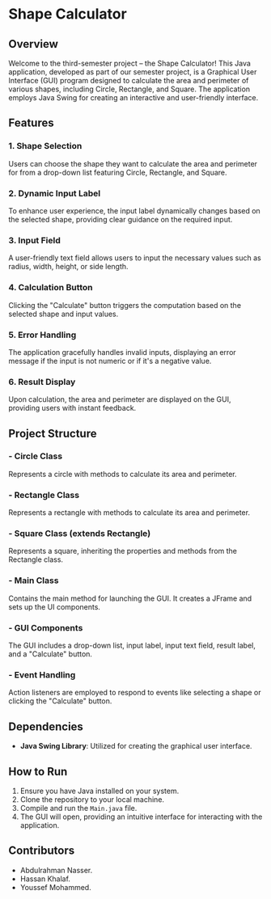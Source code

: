 # Shape Calculator

## Overview

Welcome to the third-semester project – the Shape Calculator! This Java application, developed as part of our semester project, is a Graphical User Interface (GUI) program designed to calculate the area and perimeter of various shapes, including Circle, Rectangle, and Square. The application employs Java Swing for creating an interactive and user-friendly interface.

## Features

### 1. Shape Selection

Users can choose the shape they want to calculate the area and perimeter for from a drop-down list featuring Circle, Rectangle, and Square.

### 2. Dynamic Input Label

To enhance user experience, the input label dynamically changes based on the selected shape, providing clear guidance on the required input.

### 3. Input Field

A user-friendly text field allows users to input the necessary values such as radius, width, height, or side length.

### 4. Calculation Button

Clicking the "Calculate" button triggers the computation based on the selected shape and input values.

### 5. Error Handling

The application gracefully handles invalid inputs, displaying an error message if the input is not numeric or if it's a negative value.

### 6. Result Display

Upon calculation, the area and perimeter are displayed on the GUI, providing users with instant feedback.

## Project Structure

### - Circle Class

Represents a circle with methods to calculate its area and perimeter.

### - Rectangle Class

Represents a rectangle with methods to calculate its area and perimeter.

### - Square Class (extends Rectangle)

Represents a square, inheriting the properties and methods from the Rectangle class.

### - Main Class

Contains the main method for launching the GUI. It creates a JFrame and sets up the UI components.

### - GUI Components

The GUI includes a drop-down list, input label, input text field, result label, and a "Calculate" button.

### - Event Handling

Action listeners are employed to respond to events like selecting a shape or clicking the "Calculate" button.

## Dependencies

- **Java Swing Library**: Utilized for creating the graphical user interface.

## How to Run

1. Ensure you have Java installed on your system.
2. Clone the repository to your local machine.
3. Compile and run the `Main.java` file.
4. The GUI will open, providing an intuitive interface for interacting with the application.

## Contributors

- Abdulrahman Nasser.
- Hassan Khalaf.
- Youssef Mohammed.


